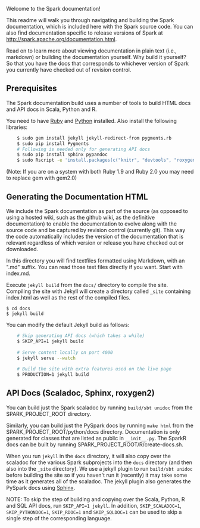 Welcome to the Spark documentation!

This readme will walk you through navigating and building the Spark documentation, which is included
here with the Spark source code. You can also find documentation specific to release versions of
Spark at http://spark.apache.org/documentation.html.

Read on to learn more about viewing documentation in plain text (i.e., markdown) or building the
documentation yourself. Why build it yourself? So that you have the docs that corresponds to
whichever version of Spark you currently have checked out of revision control.

## Prerequisites
The Spark documentation build uses a number of tools to build HTML docs and API docs in Scala,
Python and R.

You need to have [Ruby](https://www.ruby-lang.org/en/documentation/installation/) and
[Python](https://docs.python.org/2/using/unix.html#getting-and-installing-the-latest-version-of-python)
installed. Also install the following libraries:
```sh
    $ sudo gem install jekyll jekyll-redirect-from pygments.rb
    $ sudo pip install Pygments
    # Following is needed only for generating API docs
    $ sudo pip install sphinx pypandoc
    $ sudo Rscript -e 'install.packages(c("knitr", "devtools", "roxygen2", "testthat", "rmarkdown"), repos="http://cran.stat.ucla.edu/")'
```
(Note: If you are on a system with both Ruby 1.9 and Ruby 2.0 you may need to replace gem with gem2.0)

## Generating the Documentation HTML

We include the Spark documentation as part of the source (as opposed to using a hosted wiki, such as
the github wiki, as the definitive documentation) to enable the documentation to evolve along with
the source code and be captured by revision control (currently git). This way the code automatically
includes the version of the documentation that is relevant regardless of which version or release
you have checked out or downloaded.

In this directory you will find textfiles formatted using Markdown, with an ".md" suffix. You can
read those text files directly if you want. Start with index.md.

Execute `jekyll build` from the `docs/` directory to compile the site. Compiling the site with
Jekyll will create a directory called `_site` containing index.html as well as the rest of the
compiled files.

    $ cd docs
    $ jekyll build

You can modify the default Jekyll build as follows:
```sh
    # Skip generating API docs (which takes a while)
    $ SKIP_API=1 jekyll build
    
    # Serve content locally on port 4000
    $ jekyll serve --watch
    
    # Build the site with extra features used on the live page
    $ PRODUCTION=1 jekyll build
```

## API Docs (Scaladoc, Sphinx, roxygen2)

You can build just the Spark scaladoc by running `build/sbt unidoc` from the SPARK_PROJECT_ROOT directory.

Similarly, you can build just the PySpark docs by running `make html` from the
SPARK_PROJECT_ROOT/python/docs directory. Documentation is only generated for classes that are listed as
public in `__init__.py`. The SparkR docs can be built by running SPARK_PROJECT_ROOT/R/create-docs.sh.

When you run `jekyll` in the `docs` directory, it will also copy over the scaladoc for the various
Spark subprojects into the `docs` directory (and then also into the `_site` directory). We use a
jekyll plugin to run `build/sbt unidoc` before building the site so if you haven't run it (recently) it
may take some time as it generates all of the scaladoc.  The jekyll plugin also generates the
PySpark docs using [Sphinx](http://sphinx-doc.org/).

NOTE: To skip the step of building and copying over the Scala, Python, R and SQL API docs, run `SKIP_API=1
jekyll`. In addition, `SKIP_SCALADOC=1`, `SKIP_PYTHONDOC=1`, `SKIP_RDOC=1` and `SKIP_SQLDOC=1` can be used
to skip a single step of the corresponding language.
